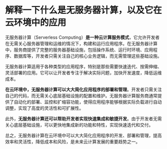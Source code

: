 # 解释一下什么是无服务器计算，以及它在云环境中的应用

无服务器计算（Serverless Computing）**是一种云计算服务模式**，它允许开发者在无需关心服务器管理和运维的情况下，构建和运行应用程序。在无服务器计算中，服务商提供了完整的服务器基础设施，包括操作系统、运行时环境、应用程序、数据库等，开发者只需关注自己的核心业务逻辑，而无需管理这些基础设施。

无服务器计算适用于各种类型的应用程序，特别是那些需要快速迭代、按需伸缩、灵活部署的应用。它可以让开发者专注于解决实际问题，加快开发速度，降低运维成本。

**在云环境中，无服务器计算可以大大简化应用程序的部署和管理**。开发者只需关注自己的代码，而无需关心底层基础设施的配置和维护。无服务器计算服务商通常提供了自动化的部署、监控和扩缩容功能，使得应用程序能够根据实际负载进行自动调整，实现了高度的灵活性和可扩展性。

此外，**无服务器计算还可以帮助开发者实现快速集成和敏捷开发**。由于开发者无需关心底层基础设施，可以更快地集成新的功能和特性，实现快速迭代和交付。

总之，无服务器计算在云环境中可以大大简化应用程序的开发、部署和管理，提高效率和灵活性，降低成本和风险，是未来云计算发展的重要趋势之一。
